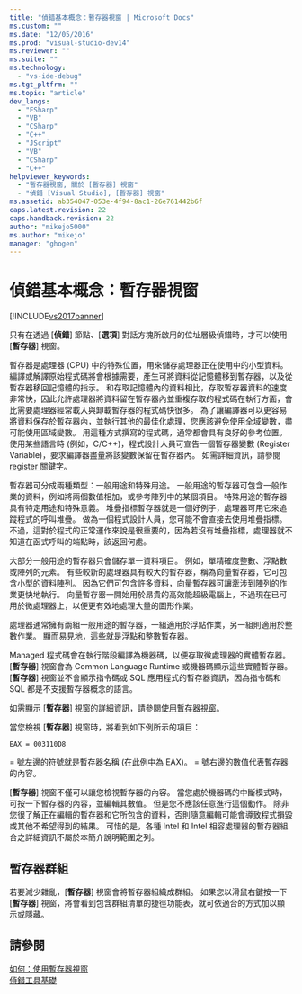 ```yaml
---
title: "偵錯基本概念：暫存器視窗 | Microsoft Docs"
ms.custom: ""
ms.date: "12/05/2016"
ms.prod: "visual-studio-dev14"
ms.reviewer: ""
ms.suite: ""
ms.technology: 
  - "vs-ide-debug"
ms.tgt_pltfrm: ""
ms.topic: "article"
dev_langs: 
  - "FSharp"
  - "VB"
  - "CSharp"
  - "C++"
  - "JScript"
  - "VB"
  - "CSharp"
  - "C++"
helpviewer_keywords: 
  - "暫存器視窗, 關於 [暫存器] 視窗"
  - "偵錯 [Visual Studio], [暫存器] 視窗"
ms.assetid: ab354047-053e-4f94-8ac1-26e761442b6f
caps.latest.revision: 22
caps.handback.revision: 22
author: "mikejo5000"
ms.author: "mikejo"
manager: "ghogen"
---
```

# 偵錯基本概念：暫存器視窗
[!INCLUDE[vs2017banner](../code-quality/includes/vs2017banner.md)]

只有在透過 \[**偵錯**\] 節點、\[**選項**\] 對話方塊所啟用的位址層級偵錯時，才可以使用 \[**暫存器**\] 視窗。  
  
 暫存器是處理器 \(CPU\) 中的特殊位置，用來儲存處理器正在使用中的小型資料。  編譯或解譯原始程式碼將會根據需要，產生可將資料從記憶體移到暫存器，以及從暫存器移回記憶體的指示。  和存取記憶體內的資料相比，存取暫存器資料的速度非常快，因此允許處理器將資料留在暫存器內並重複存取的程式碼在執行方面，會比需要處理器經常載入與卸載暫存器的程式碼快很多。  為了讓編譯器可以更容易將資料保存於暫存器內，並執行其他的最佳化處理，您應該避免使用全域變數，盡可能使用區域變數。  用這種方式撰寫的程式碼，通常都會具有良好的參考位置。  使用某些語言時 \(例如，C\/C\+\+\)，程式設計人員可宣告一個暫存器變數 \(Register Variable\)，要求編譯器盡量將該變數保留在暫存器內。  如需詳細資訊，請參閱 [register 關鍵字](http://msdn.microsoft.com/zh-tw/5b66905a-2f7f-4918-bb55-5e66d4bc50f9)。  
  
 暫存器可分成兩種類型：一般用途和特殊用途。  一般用途的暫存器可包含一般作業的資料，例如將兩個數值相加，或參考陣列中的某個項目。  特殊用途的暫存器具有特定用途和特殊意義。  堆疊指標暫存器就是一個好例子，處理器可用它來追蹤程式的呼叫堆疊。  做為一個程式設計人員，您可能不會直接去使用堆疊指標。  不過，這對於程式的正常運作來說是很重要的，因為若沒有堆疊指標，處理器就不知道在函式呼叫的端點時，該返回何處。  
  
 大部分一般用途的暫存器只會儲存單一資料項目。  例如，單精確度整數、浮點數或陣列的元素。  有些較新的處理器具有較大的暫存器，稱為向量暫存器，它可包含小型的資料陣列。  因為它們可包含許多資料，向量暫存器可讓牽涉到陣列的作業更快地執行。  向量暫存器一開始用於昂貴的高效能超級電腦上，不過現在已可用於微處理器上，以便更有效地處理大量的圖形作業。  
  
 處理器通常擁有兩組一般用途的暫存器，一組適用於浮點作業，另一組則適用於整數作業。  顯而易見地，這些就是浮點和整數暫存器。  
  
 Managed 程式碼會在執行階段編譯為機器碼，以便存取微處理器的實體暫存器。  \[**暫存器**\] 視窗會為 Common Language Runtime 或機器碼顯示這些實體暫存器。  \[**暫存器**\] 視窗並不會顯示指令碼或 SQL 應用程式的暫存器資訊，因為指令碼和 SQL 都是不支援暫存器概念的語言。  
  
 如需顯示 \[**暫存器**\] 視窗的詳細資訊，請參閱[使用暫存器視窗](../debugger/how-to-use-the-registers-window.md)。  
  
 當您檢視 \[**暫存器**\] 視窗時，將看到如下例所示的項目：  
  
```  
EAX = 003110D8  
```  
  
 \= 號左邊的符號就是暫存器名稱 \(在此例中為 EAX\)。  \= 號右邊的數值代表暫存器的內容。  
  
 \[**暫存器**\] 視窗不僅可以讓您檢視暫存器的內容。  當您處於機器碼的中斷模式時，可按一下暫存器的內容，並編輯其數值。  但是您不應該任意進行這個動作。  除非您很了解正在編輯的暫存器和它所包含的資料，否則隨意編輯可能會導致程式損毀或其他不希望得到的結果。  可惜的是，各種 Intel 和 Intel 相容處理器的暫存器組合之詳細資訊不屬於本簡介說明範圍之列。  
  
## 暫存器群組  
 若要減少雜亂，\[**暫存器**\] 視窗會將暫存器組織成群組。  如果您以滑鼠右鍵按一下 \[**暫存器**\] 視窗，將會看到包含群組清單的捷徑功能表，就可依適合的方式加以顯示或隱藏。  
  
## 請參閱  
 [如何：使用暫存器視窗](../debugger/how-to-use-the-registers-window.md)   
 [偵錯工具基礎](../debugger/debugger-basics.md)